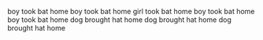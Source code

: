boy took bat home
boy took bat home
girl took bat home
boy took bat home
boy took bat home
dog brought hat home
dog brought hat home
dog brought hat home
